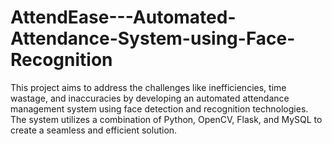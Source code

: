 # AttendEase---Automated-Attendance-System-using-Face-Recognition
This project aims to address the challenges like inefficiencies, time wastage, and inaccuracies by developing an automated attendance management system using face detection and recognition technologies. The system utilizes a combination of Python, OpenCV, Flask, and MySQL  to create a seamless and efficient solution.
